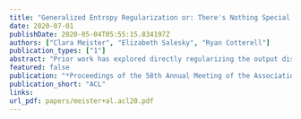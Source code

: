 ```yaml
---
title: "Generalized Entropy Regularization or: There's Nothing Special about Label Smoothing"
date: 2020-07-01
publishDate: 2020-05-04T05:55:15.834197Z
authors: ["Clara Meister", "Elizabeth Salesky", "Ryan Cotterell"]
publication_types: ["1"]
abstract: "Prior work has explored directly regularizing the output distributions of probabilistic models to alleviates peaky (i.e. over-confident) predictions, a common sign of overfitting. This class of techniques, of which label smoothing is one, has a deep mathematical connection to entropy regularization. Despite the consistent success of label smoothing across architectures and data sets in language generation tasks, two problems remain open; (1) there is little understanding of the underlying effects entropy regularizers have on models and (2) the full space of entropy regularization techniques is largely unexplored. We introduce a parametric family of entropy regularizers—which includes label smoothing and the confidence penalty as special cases—and use them to gain a better understanding of the relationship between the entropy of a model’s output distribution and its  performance on language generation tasks. We find that variance in model performance can be explained largely by the resulting entropy of the model’s output distribution rather than by the learning dynamics of the regularizer. Lastly, we find that label smoothing does not allow for sparsity in an output distribution, an undesirable property for language generation models, and therefore advise the use of other entropy regularization methods in its place."
featured: false
publication: "*Proceedings of the 58th Annual Meeting of the Association for Computational Linguistics*"
publication_short: "ACL"
links:
url_pdf: papers/meister+al.acl20.pdf
---
```


